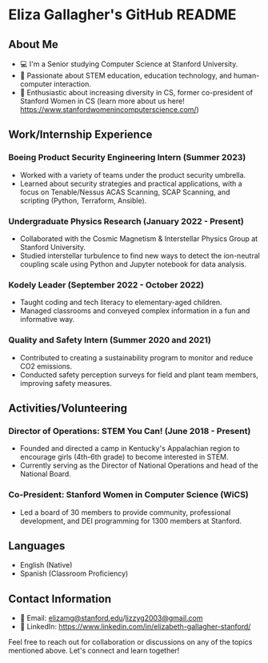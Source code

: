 # Eliza Gallagher's GitHub README

## About Me

- 💻 I'm a Senior studying Computer Science at Stanford University.
- 💼 Passionate about STEM education, education technology, and human-computer interaction.
- 💜 Enthusiastic about increasing diversity in CS, former co-president of Stanford Women in CS (learn more about us here! https://www.stanfordwomenincomputerscience.com/)

## Work/Internship Experience

### Boeing Product Security Engineering Intern (Summer 2023)

- Worked with a variety of teams under the product security umbrella.
- Learned about security strategies and practical applications, with a focus on Tenable/Nessus ACAS Scanning, SCAP Scanning, and scripting (Python, Terraform, Ansible).

### Undergraduate Physics Research (January 2022 - Present)

- Collaborated with the Cosmic Magnetism & Interstellar Physics Group at Stanford University.
- Studied interstellar turbulence to find new ways to detect the ion-neutral coupling scale using Python and Jupyter notebook for data analysis.

### Kodely Leader (September 2022 - October 2022)

- Taught coding and tech literacy to elementary-aged children.
- Managed classrooms and conveyed complex information in a fun and informative way.

### Quality and Safety Intern (Summer 2020 and 2021)

- Contributed to creating a sustainability program to monitor and reduce CO2 emissions.
- Conducted safety perception surveys for field and plant team members, improving safety measures.

## Activities/Volunteering

### Director of Operations: STEM You Can! (June 2018 - Present)

- Founded and directed a camp in Kentucky's Appalachian region to encourage girls (4th-6th grade) to become interested in STEM.
- Currently serving as the Director of National Operations and head of the National Board.

### Co-President: Stanford Women in Computer Science (WiCS)

- Led a board of 30 members to provide community, professional development, and DEI programming for 1300 members at Stanford.

## Languages

- English (Native)
- Spanish (Classroom Proficiency)

## Contact Information

- 📧 Email: elizamg@stanford.edu/lizzyg2003@gmail.com
- 📱 LinkedIn: https://www.linkedin.com/in/elizabeth-gallagher-stanford/

Feel free to reach out for collaboration or discussions on any of the topics mentioned above. Let's connect and learn together!
